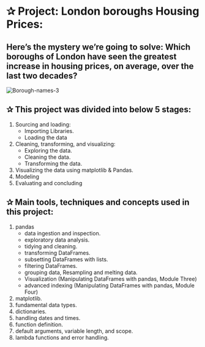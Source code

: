 # ✰ Project: London boroughs Housing Prices:
  ## Here’s the mystery we’re going to solve: Which boroughs of London have seen the greatest increase in housing prices, on average, over the last two decades?

![Borough-names-3](https://user-images.githubusercontent.com/67468718/103183599-4ec0f800-4868-11eb-8bbf-dce90bb71ec5.jpg)

## ✰ This project was divided into below 5 stages:
   1. Sourcing and loading:
      * Importing Libraries.
      * Loading the data
   2. Cleaning, transforming, and visualizing:
      * Exploring the data.
      * Cleaning the data.
      * Transforming the data.
   3. Visualizing the data using matplotlib & Pandas.
   4. Modeling
   5. Evaluating and concluding

## ✰ Main tools, techniques and concepts used in this project:
   1. pandas
      * data ingestion and inspection.
      * exploratory data analysis.
      * tidying and cleaning.
      * transforming DataFrames.
      * subsetting DataFrames with lists.
      * filtering DataFrames.
      * grouping data, Resampling and melting data.
      * Visualization (Manipulating DataFrames with pandas, Module Three)
      * advanced indexing (Manipulating DataFrames with pandas, Module Four)
   2. matplotlib.
   3. fundamental data types.
   4. dictionaries.
   5. handling dates and times.
   6. function definition.
   7. default arguments, variable length, and scope.
   8. lambda functions and error handling.


